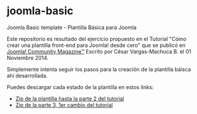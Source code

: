# joomla-basic
Joomla Basic template - Plantilla Básica para Joomla

Este repositorio es resultado del ejercicio propuesto en el Tutorial "Cómo crear una plantilla front-end para Joomla! desde cero" que se publicó en [Joomla! Community Magazine™](https://magazine.joomla.org/es) Escrito por César Vargas-Machuca B. el 01 Noviembre 2014.

Simplemente intenta seguir los pasos para la creación de la plantilla báisca ahí desarrollada.

Puedes descargar cada estado de la plantilla en estos links:

- [Zip de la plantilla hasta la parte 2 del tutorial](https://github.com/rumpmx/joomla-basic/archive/2daParte.zip)
- [Zip de la parte 3, 1er cambio del tutorial](https://github.com/rumpmx/joomla-basic/archive/3raParte-1.zip)